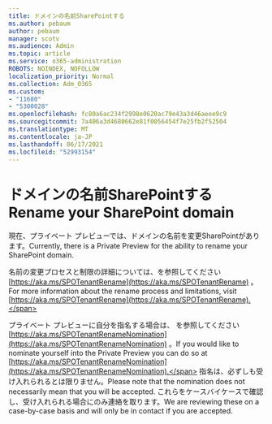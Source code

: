 ```yaml
---
title: ドメインの名前SharePointする
ms.author: pebaum
author: pebaum
manager: scotv
ms.audience: Admin
ms.topic: article
ms.service: o365-administration
ROBOTS: NOINDEX, NOFOLLOW
localization_priority: Normal
ms.collection: Adm_O365
ms.custom:
- "11680"
- "5300028"
ms.openlocfilehash: fc80a6ac234f2998e0620ac79e43a3d46aeee9c9
ms.sourcegitcommit: 7a406a3d4680662e81f0056454f7e25fb2f52504
ms.translationtype: MT
ms.contentlocale: ja-JP
ms.lasthandoff: 06/17/2021
ms.locfileid: "52993154"
---
```

# <a name="rename-your-sharepoint-domain"></a><span data-ttu-id="566f2-102">ドメインの名前SharePointする</span><span class="sxs-lookup"><span data-stu-id="566f2-102">Rename your SharePoint domain</span></span>

<span data-ttu-id="566f2-103">現在、プライベート プレビューでは、ドメインの名前を変更SharePointがあります。</span><span class="sxs-lookup"><span data-stu-id="566f2-103">Currently, there is a Private Preview for the ability to rename your SharePoint domain.</span></span>

<span data-ttu-id="566f2-104">名前の変更プロセスと制限の詳細については、を参照してください [https://aka.ms/SPOTenantRename](https://aka.ms/SPOTenantRename) 。</span><span class="sxs-lookup"><span data-stu-id="566f2-104">For more information about the rename process and limitations, visit [https://aka.ms/SPOTenantRename](https://aka.ms/SPOTenantRename).</span></span>

<span data-ttu-id="566f2-105">プライベート プレビューに自分を指名する場合は、 を参照してください [https://aka.ms/SPOTenantRenameNomination](https://aka.ms/SPOTenantRenameNomination) 。</span><span class="sxs-lookup"><span data-stu-id="566f2-105">If you would like to nominate yourself into the Private Preview you can do so at [https://aka.ms/SPOTenantRenameNomination](https://aka.ms/SPOTenantRenameNomination).</span></span> <span data-ttu-id="566f2-106">指名は、必ずしも受け入れられるとは限りません。</span><span class="sxs-lookup"><span data-stu-id="566f2-106">Please note that the nomination does not necessarily mean that you will be accepted.</span></span> <span data-ttu-id="566f2-107">これらをケースバイケースで確認し、受け入れられる場合にのみ連絡を取ります。</span><span class="sxs-lookup"><span data-stu-id="566f2-107">We are reviewing these on a case-by-case basis and will only be in contact if you are accepted.</span></span>

